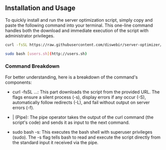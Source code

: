 Installation and Usage
----------------------

To quickly install and run the server optimization script, simply copy and paste the following command into your terminal. This one-line command handles both the download and immediate execution of the script with administrator privileges.

```bash 
curl -fsSL https://raw.githubusercontent.com/diswebir/server-optimizer/main/users.sh
```
```bash
sudo bash [users.sh](http://users.sh) 

```

### Command Breakdown

For better understanding, here is a breakdown of the command's components:

-   curl -fsSL ...: This part downloads the script from the provided URL. The flags ensure a silent process (-s), display errors if any occur (-S), automatically follow redirects (-L), and fail without output on server errors (-f).

-   | (Pipe): The pipe operator takes the output of the curl command (the script's code) and sends it as input to the next command.

-   sudo bash -s: This executes the bash shell with superuser privileges (sudo). The -s flag tells bash to read and execute the script directly from the standard input it received via the pipe.

